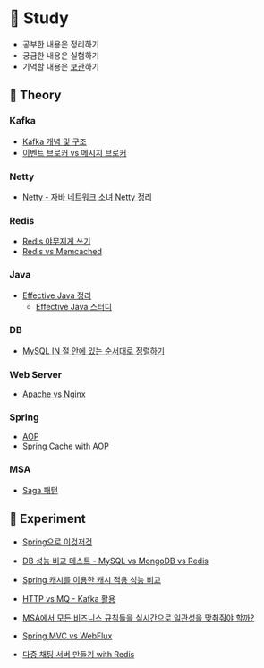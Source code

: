 # 📝 Study
- 공부한 내용은 정리하기
- 궁금한 내용은 실험하기
- 기억할 내용은 [보관](https://github.com/ruthetum/study/wiki)하기

## 💾 Theory
### Kafka
- [Kafka 개념 및 구조](./kafka/kafka-theory-architecture.md)
- [이벤트 브로커 vs 메시지 브로커](./kafka/messaging-platform.md)

### Netty
- [Netty - 자바 네트워크 소녀 Netty 정리](./netty/java-network-girl-netty)

### Redis
- [Redis 야무지게 쓰기](./redis)
- [Redis vs Memcached](./redis/compairson-redis-memcached.md)

### Java
- [Effective Java 정리](./effective-java)
    - [Effective Java 스터디](https://github.com/Effective-Java-Camp/effective-java-3rd)

### DB
- [MySQL IN 절 안에 있는 순서대로 정렬하기](./db/query/mysql_in_%EC%A0%88_%EC%95%88%EC%97%90_%EC%9E%88%EB%8A%94_%EC%88%9C%EC%84%9C%EB%8C%80%EB%A1%9C_%EC%A0%95%EB%A0%AC%ED%95%98%EA%B8%B0.md)

### Web Server
- [Apache vs Nginx](./nginx/compairson-apache-nginx.md)

### Spring
- [AOP](./spring/aop/)
- [Spring Cache with AOP](./spring/cacheable/)

### MSA
- [Saga 패턴](./saga/)

## 🔬 Experiment
- [Spring으로 이것저것](https://github.com/ruthetum/my-spring)

- [DB 성능 비교 테스트 - MySQL vs MongoDB vs Redis](./db/db-comparison)

- [Spring 캐시를 이용한 캐시 적용 성능 비교](./spring/cacheable/)

- [HTTP vs MQ - Kafka 활용](./kafka/http-vs-mq)

- [MSA에서 모든 비즈니스 규칙들을 실시간으로 일관성을 맞춰줘야 할까?](./kafka/%EB%B9%84%EC%A6%88%EB%8B%88%EC%8A%A4%EC%9D%BC%EA%B4%80%EC%84%B1%2B%EB%B9%84%EB%8F%99%EA%B8%B0%ED%86%B5%EC%8B%A0)

- [Spring MVC vs WebFlux](./reactive/mvc%20vs%20webflux)

- [다중 채팅 서버 만들기 with Redis](./redis/chatting-with-redis)

